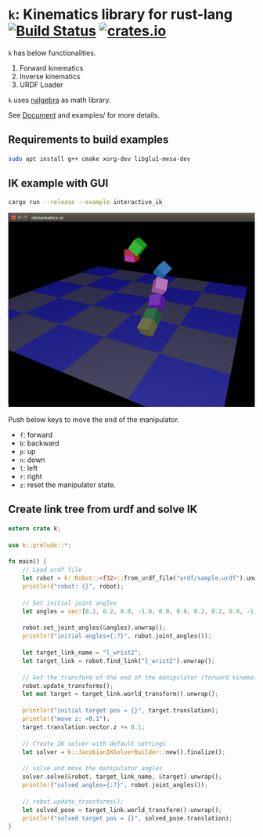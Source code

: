 # `k`: Kinematics library for rust-lang [![Build Status](https://travis-ci.org/OTL/k.svg?branch=master)](https://travis-ci.org/OTL/k) [![crates.io](https://img.shields.io/crates/v/k.svg)](https://crates.io/crates/k)

`k` has below functionalities.

1. Forward kinematics
1. Inverse kinematics
1. URDF Loader

`k` uses [nalgebra](http://nalgebra.org) as math library.

See [Document](http://docs.rs/k) and examples/ for more details.

## Requirements to build examples

```bash
sudo apt install g++ cmake xorg-dev libglu1-mesa-dev
```

## IK example with GUI

```bash
cargo run --release --example interactive_ik
```

![ik_sample](img/screenshot.png)

Push below keys to move the end of the manipulator.

- `f`: forward
- `b`: backward
- `p`: up
- `n`: down
- `l`: left
- `r`: right
- `z`: reset the manipulator state.

## Create link tree from urdf and solve IK

```rust
extern crate k;

use k::prelude::*;

fn main() {
    // Load urdf file
    let robot = k::Robot::<f32>::from_urdf_file("urdf/sample.urdf").unwrap();
    println!("robot: {}", robot);

    // Set initial joint angles
    let angles = vec![0.2, 0.2, 0.0, -1.0, 0.0, 0.0, 0.2, 0.2, 0.0, -1.0, 0.0, 0.0];

    robot.set_joint_angles(&angles).unwrap();
    println!("initial angles={:?}", robot.joint_angles());

    let target_link_name = "l_wrist2";
    let target_link = robot.find_link("l_wrist2").unwrap();

    // Get the transform of the end of the manipulator (forward kinematics)
    robot.update_transforms();
    let mut target = target_link.world_transform().unwrap();

    println!("initial target pos = {}", target.translation);
    println!("move z: +0.1");
    target.translation.vector.z += 0.1;

    // Create IK solver with default settings
    let solver = k::JacobianIKSolverBuilder::new().finalize();

    // solve and move the manipulator angles
    solver.solve(&robot, target_link_name, &target).unwrap();
    println!("solved angles={:?}", robot.joint_angles());

    // robot.update_transforms();
    let solved_pose = target_link.world_transform().unwrap();
    println!("solved target pos = {}", solved_pose.translation);
}
```
